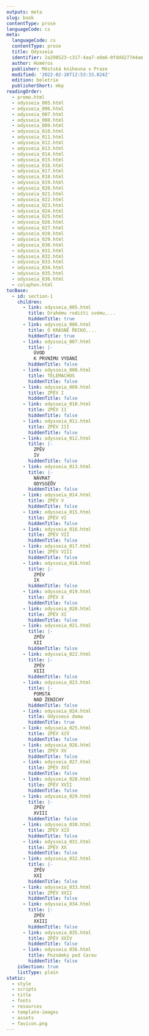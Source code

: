 ```yaml
---
outputs: meta
slug: book
contentType: prose
languageCode: cs
meta:
  languageCode: cs
  contentType: prose
  title: Odysseia
  identifier: 2a298523-c317-4aa7-a9a6-0fdd427744ae
  author: Homéros
  publisher: Městská knihovna v Praze
  modified: '2022-02-28T12:53:33.824Z'
  edition: beletrie
  publisherShort: mkp
readingOrder:
  - promo.html
  - odysseia_005.html
  - odysseia_006.html
  - odysseia_007.html
  - odysseia_008.html
  - odysseia_009.html
  - odysseia_010.html
  - odysseia_011.html
  - odysseia_012.html
  - odysseia_013.html
  - odysseia_014.html
  - odysseia_015.html
  - odysseia_016.html
  - odysseia_017.html
  - odysseia_018.html
  - odysseia_019.html
  - odysseia_020.html
  - odysseia_021.html
  - odysseia_022.html
  - odysseia_023.html
  - odysseia_024.html
  - odysseia_025.html
  - odysseia_026.html
  - odysseia_027.html
  - odysseia_028.html
  - odysseia_029.html
  - odysseia_030.html
  - odysseia_031.html
  - odysseia_032.html
  - odysseia_033.html
  - odysseia_034.html
  - odysseia_035.html
  - odysseia_036.html
  - colophon.html
tocBase:
  - id: section-1
    children:
      - link: odysseia_005.html
        title: Drahému rodišti svému,...
        hiddenTitle: true
      - link: odysseia_006.html
        title: Ó KRÁSNÉ ŘECKO,...
        hiddenTitle: true
      - link: odysseia_007.html
        title: |-
          ÚVOD
          K PRVNÍMU VYDÁNÍ
        hiddenTitle: false
      - link: odysseia_008.html
        title: TÉLEMACHOS
        hiddenTitle: false
      - link: odysseia_009.html
        title: ZPĚV I
        hiddenTitle: false
      - link: odysseia_010.html
        title: ZPĚV II
        hiddenTitle: false
      - link: odysseia_011.html
        title: ZPĚV III
        hiddenTitle: false
      - link: odysseia_012.html
        title: |-
          ZPĚV
          IV
        hiddenTitle: false
      - link: odysseia_013.html
        title: |-
          NÁVRAT
          ODYSSÉŮV
        hiddenTitle: false
      - link: odysseia_014.html
        title: ZPĚV V
        hiddenTitle: false
      - link: odysseia_015.html
        title: ZPĚV VI
        hiddenTitle: false
      - link: odysseia_016.html
        title: ZPĚV VII
        hiddenTitle: false
      - link: odysseia_017.html
        title: ZPĚV VIII
        hiddenTitle: false
      - link: odysseia_018.html
        title: |-
          ZPĚV
          IX
        hiddenTitle: false
      - link: odysseia_019.html
        title: ZPĚV X
        hiddenTitle: false
      - link: odysseia_020.html
        title: ZPĚV XI
        hiddenTitle: false
      - link: odysseia_021.html
        title: |-
          ZPĚV
          XII
        hiddenTitle: false
      - link: odysseia_022.html
        title: |-
          ZPĚV
          XIII
        hiddenTitle: false
      - link: odysseia_023.html
        title: |-
          POMSTA
          NAD ŽENICHY
        hiddenTitle: false
      - link: odysseia_024.html
        title: Odysseus doma
        hiddenTitle: true
      - link: odysseia_025.html
        title: ZPĚV XIV
        hiddenTitle: false
      - link: odysseia_026.html
        title: ZPĚV XV
        hiddenTitle: false
      - link: odysseia_027.html
        title: ZPĚV XVI
        hiddenTitle: false
      - link: odysseia_028.html
        title: ZPĚV XVII
        hiddenTitle: false
      - link: odysseia_029.html
        title: |-
          ZPĚV
          XVIII
        hiddenTitle: false
      - link: odysseia_030.html
        title: ZPĚV XIX
        hiddenTitle: false
      - link: odysseia_031.html
        title: ZPĚV XX
        hiddenTitle: false
      - link: odysseia_032.html
        title: |-
          ZPĚV
          XXI
        hiddenTitle: false
      - link: odysseia_033.html
        title: ZPĚV XXII
        hiddenTitle: false
      - link: odysseia_034.html
        title: |-
          ZPĚV
          XXIII
        hiddenTitle: false
      - link: odysseia_035.html
        title: ZPĚV XXIV
        hiddenTitle: false
      - link: odysseia_036.html
        title: Poznámky pod čarou
        hiddenTitle: false
    isSection: true
    listType: plain
static:
  - style
  - scripts
  - title
  - fonts
  - resources
  - template-images
  - assets
  - favicon.png
---
```


